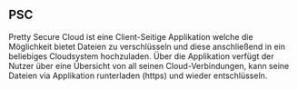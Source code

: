 ## PSC
Pretty Secure Cloud ist eine Client-Seitige Applikation welche die Möglichkeit bietet Dateien zu verschlüsseln und diese anschließend in ein beliebiges Cloudsystem hochzuladen. Über die Applikation verfügt der Nutzer über eine Übersicht von all seinen Cloud-Verbindungen, kann seine Dateien via Applikation runterladen (https) und wieder entschlüsseln. 
